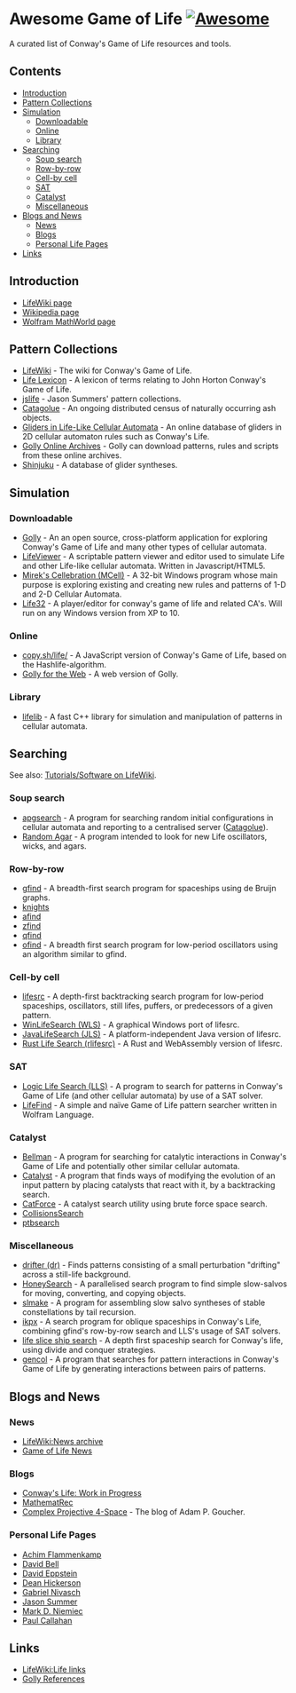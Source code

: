 <!-- omit in toc -->
# Awesome Game of Life [![Awesome](https://awesome.re/badge.svg)](https://awesome.re)

A curated list of Conway's Game of Life resources and tools.

<!-- omit in toc -->
## Contents

- [Introduction](#introduction)
- [Pattern Collections](#pattern-collections)
- [Simulation](#simulation)
  - [Downloadable](#downloadable)
  - [Online](#online)
  - [Library](#library)
- [Searching](#searching)
  - [Soup search](#soup-search)
  - [Row-by-row](#row-by-row)
  - [Cell-by cell](#cell-by-cell)
  - [SAT](#sat)
  - [Catalyst](#catalyst)
  - [Miscellaneous](#miscellaneous)
- [Blogs and News](#blogs-and-news)
  - [News](#news)
  - [Blogs](#blogs)
  - [Personal Life Pages](#personal-life-pages)
- [Links](#links)

## Introduction

- [LifeWiki page](https://www.conwaylife.com/wiki/Conway%27s_Game_of_Life)
- [Wikipedia page](https://en.wikipedia.org/wiki/Conway%27s_Game_of_Life)
- [Wolfram MathWorld page](http://mathworld.wolfram.com/GameofLife.html)

## Pattern Collections

- [LifeWiki](https://www.conwaylife.com/wiki/Main_Page) - The wiki for Conway's Game of Life.
- [Life Lexicon](https://www.conwaylife.com/ref/lexicon/lex_home.htm) - A lexicon of terms relating to John Horton Conway's Game of Life.
- [jslife](http://entropymine.com/jason/life/#collections) -  Jason Summers' pattern collections.
- [Catagolue](https://catagolue.appspot.com/home) - An ongoing distributed census of naturally occurring ash objects.
- [Gliders in Life-Like Cellular Automata](https://www.conwaylife.com/gliders/golly-index.html) - An online database of gliders in 2D cellular automaton rules such as Conway's Life.
- [Golly Online Archives](http://golly.sourceforge.net/Help/archives.html) -  Golly can download patterns, rules and scripts from these online archives.
- [Shinjuku](https://gitlab.com/parclytaxel/Shinjuku) - A database of glider syntheses.

## Simulation

### Downloadable

- [Golly](http://golly.sourceforge.net/) - An an open source, cross-platform application for exploring Conway's Game of Life and many other types of cellular automata.
- [LifeViewer](https://lazyslug.com/lifeview/) - A scriptable pattern viewer and editor used to simulate Life and other Life-like cellular automata. Written in Javascript/HTML5.
- [Mirek's Cellebration (MCell)](http://www.mirekw.com/ca/index.html) - A 32-bit Windows program whose main purpose is exploring existing and creating new rules and patterns of 1-D and 2-D Cellular Automata.
- [Life32](https://github.com/JBontes/Life32) - A player/editor for conway's game of life and related CA's. Will run on any Windows version from XP to 10.

### Online

- [copy.sh/life/](http://copy.sh/life/) - A JavaScript version of Conway's Game of Life, based on the Hashlife-algorithm.
- [Golly for the Web](http://golly.sourceforge.net/webapp/golly.html) - A web version of Golly.

### Library

- [lifelib](https://gitlab.com/apgoucher/lifelib) - A fast C++ library for simulation and manipulation of patterns in cellular automata.

## Searching

See also: [Tutorials/Software on LifeWiki](https://www.conwaylife.com/wiki/Tutorials/Software).

### Soup search

- [apgsearch](https://gitlab.com/apgoucher/apgmera) - A program for searching random initial configurations in cellular automata and reporting to a centralised server ([Catagolue](https://catagolue.appspot.com/home)).
- [Random Agar](http://www.gabrielnivasch.org/fun/life/) - A program intended to look for new Life oscillators, wicks, and agars.

### Row-by-row

- [gfind](https://www.ics.uci.edu/~eppstein/ca/gfind.c) - A breadth-first search program for spaceships using de Bruijn graphs.
- [knights](https://github.com/Matthias-Merzenich/knightt-results)
- [afind](https://github.com/conwaylife/afind)
- [zfind](https://github.com/rokicki/ntzfind)
- [qfind](https://github.com/Matthias-Merzenich/qfind)
- [ofind](https://www.ics.uci.edu/~eppstein/ca/ofind.c) - A breadth first search program for low-period oscillators using an algorithm similar to gfind.

### Cell-by cell

- [lifesrc](http://members.tip.net.au/~dbell/programs/lifesrc-3.8.tar.gz) - A depth-first backtracking search program for low-period spaceships, oscillators, still lifes, puffers, or predecessors of a given pattern.
- [WinLifeSearch (WLS)](http://entropymine.com/jason/life/software/) - A graphical Windows port of lifesrc.
- [JavaLifeSearch (JLS)](https://www.conwaylife.com/forums/viewtopic.php?f=9&t=990) - A platform-independent Java version of lifesrc.
- [Rust Life Search (rlifesrc)](https://alephalpha.github.io/rlifesrc/) - A Rust and WebAssembly version of lifesrc.

### SAT

- [Logic Life Search (LLS)](https://github.com/OscarCunningham/logic-life-search) - A program to search for patterns in Conway's Game of Life (and other cellular automata) by use of a SAT solver.
- [LifeFind](https://github.com/AlephAlpha/LifeFind) - A simple and naïve Game of Life pattern searcher written in Wolfram Language.

### Catalyst

- [Bellman](https://sourceforge.net/projects/bellman/) - A
program for searching for catalytic interactions in Conway's Game of Life and potentially other similar cellular automata.
- [Catalyst](http://www.gabrielnivasch.org/fun/life/) - A program that finds ways of modifying the evolution of an input pattern by placing catalysts that react with it, by a backtracking search.
- [CatForce](https://github.com/simsim314/CatForce) - A catalyst search utility using brute force space search.
- [CollisionsSearch](https://www.conwaylife.com/forums/viewtopic.php?f=9&t=2246)
- [ptbsearch](https://github.com/conwaylife/ptbsearch)

### Miscellaneous

- [drifter (dr)](https://www.conwaylife.com/forums/viewtopic.php?f=9&t=4247) - Finds patterns consisting of a small perturbation "drifting" across a still-life background.
- [HoneySearch](https://gitlab.com/apgoucher/slmake/) - A parallelised search program to find simple slow-salvos for moving, converting, and copying objects.
- [slmake](https://gitlab.com/apgoucher/slmake/) - A program for assembling slow salvo syntheses of stable constellations by tail recursion.
- [ikpx](https://gitlab.com/apgoucher/metasat) - A search program for oblique spaceships in Conway's Life, combining gfind's row-by-row search and LLS's usage of SAT solvers.
- [life slice ship search](https://gitlab.com/andrew-j-wade/life_slice_ship_search) - A depth first spaceship search for Conway's life, using divide and conquer strategies.
- [gencol](https://conwaylife.com/ref/lifepage/gencols.txt) - A program that searches for pattern interactions in Conway's Game of Life by generating interactions between pairs of patterns.

## Blogs and News

### News

- [LifeWiki:News archive](https://www.conwaylife.com/wiki/LifeWiki:News_archive)
- [Game of Life News](http://pentadecathlon.com/lifeNews/)

### Blogs

- [Conway's Life: Work in Progress](https://b3s23life.blogspot.com/)
- [MathematRec](https://mathematrec.wordpress.com/)
- [Complex Projective 4-Space](https://cp4space.wordpress.com/) - The blog of Adam P. Goucher.

### Personal Life Pages

- [Achim Flammenkamp](http://wwwhomes.uni-bielefeld.de/achim/gol.html)
- [David Bell](http://members.tip.net.au/~dbell/)
- [David Eppstein](https://www.ics.uci.edu/~eppstein/ca/)
- [Dean Hickerson](https://conwaylife.com/ref/DRH/)
- [Gabriel Nivasch](http://www.gabrielnivasch.org/fun/life)
- [Jason Summer](http://entropymine.com/jason/life/)
- [Mark D. Niemiec](http://codercontest.com/mniemiec/lifepage.htm/)
- [Paul Callahan](https://conwaylife.com/ref/lifepage/)

## Links

- [LifeWiki:Life links](https://www.conwaylife.com/wiki/LifeWiki:Life_links)
- [Golly References](http://golly.sourceforge.net/Help/refs.html)
